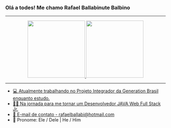 ### Olá a todes! Me chamo Rafael Ballabinute Balbino
----------------------------------------------------------------------------------------------------------------------------------------------------------------------

<div align="center">
  <a href="https://github.com/RafaelBalbino">
  <img height="180em" src="https://github-readme-stats.vercel.app/api?username=RafaelBalbino&show_icons=true&theme=dracula&include_all_commits=true&count_private=true"/>
  <img height="180em" src="https://github-readme-stats.vercel.app/api/top-langs/?username=RafaelBalbino&layout=compact&langs_count=7&theme=dracula"/>
</div>
  
----------------------------------------------------------------------------------------------------------------------------------------------------------------------

- 💻 Atualmente trabalhando no Projeto Integrador da Generation Brasil enquanto estudo.
- 👨‍💻 Na jornada para me tornar um Desenvolvedor JAVA Web Full Stack Jr.
- 💬 E-mail de contato - rafaelballabi@hotmail.com
- 👦 Pronome: Ele / Dele | He / Him
